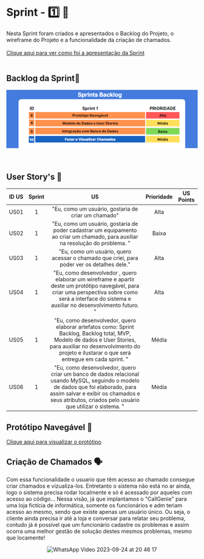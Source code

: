 # Sprint - 1️⃣ 🎯
Nesta Sprint foram criados e apresentados o Backlog do Projeto, o wireframe do Projeto e a funcionalidade da criação de chamados. 
<br>
<br>
[Clique aqui para ver como foi a apresentação da Sprint](https://prezi.com/view/SdWGFlyJoB4iychRUiW9/)
<br>
</br>
## Backlog da Sprint🌱
<div align='center'>

![Alt text](image.png)

</div>

<br>

## User Story's 📝

| ID US | Sprint | US                                                                                                                                                                                                                               | Prioridade           | US Points  |
|:-------:|:--------:|:----------------------------------------------------------------------------------------------------------------------------------------------------------------------------------------------------------------------------------:|:-----------------------:|:--------:|
| US01  | 1     | "Eu, como um usuário, gostaria de criar um chamado"                                                                                                                                      |  Alta                  |
| US02  | 1      | "Eu, como um usuário, gostaria de poder cadastrar um equipamento ao criar um chamado, para auxiliar na resolução do problema. "                                                                    |  Baixa                  |
| US03  | 1      | "Eu, como um usuário, quero acessar o chamado que criei, para poder ver os detalhes dele."                                                                           | Alta                  |
| US04  | 1      | "Eu, como desenvolvedor , quero elaborar um wireframe e apartir deste um protótipo navegável, para criar uma perspectiva sobre como será a interface do sistema e auxiliar no desenvolvimento futuro. "                                          |  Alta                  |
| US05  | 1      | "Eu, como desenvolvedor, quero elaborar artefatos como: Sprint Backlog, Backlog total, MVP, Modelo de dados e User Stories, para auxiliar no desenvolvimento do projeto e ilustarar o que será entregue em cada sprint. "                                                        |  Média                  |
| US06  | 1      | "Eu, como desenvolvedor, quero criar um banco de dados relacional usando MySQL, seguindo o modelo de dados que foi elaborado, para assim salvar e exibir os chamados e seus atributos, criados pelo usuário que utilizar o sistema. "                                            |  Média                 |


## Protótipo Navegável 🚢
[Clique aqui para visualizar o protótipo](https://www.figma.com/proto/ksqvS3flyANq2J6oVo7kN1/API-2SEM-2023?type=design&node-id=17-24&t=LxQM2fE4YtED8gu2-0&scaling=contain&page-id=0%3A1&starting-point-node-id=17%3A24)

## Criação de Chamados 🗣 
Com essa funcionalidade o usuario que têm acesso ao chamado consegue criar chamados e vizualiza-los. Entretanto o sistema não está no ar ainda, logo o sistema precisa rodar localmente e só é acessado por aqueles com acesso ao código... Nessa visão, já que implantamos o "CallGenie" para uma loja fictícia de informática, somente os funcionários e adm teriam acesso ao mesmo, sendo que existe apenas um usuário único. Ou seja, o cliente ainda precisa ir até a loja e conversar para relatar seu problema, contudo já é possível que um funcionário cadastre os problemas e assim ocorra uma melhor gestão de solução destes mesmos problemas, mesmo que locamente!

<div align='center'>

![WhatsApp Video 2023-09-24 at 20 46 17](https://github.com/Grupo-Syntax-Squad/CallGenie/assets/125401155/c3ac7cc0-9bfb-4298-88dd-3b6483a07180)


</div>
